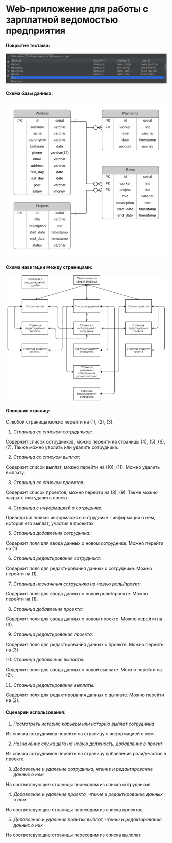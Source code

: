 # Web-приложение для работы с зарплатной ведомостью предприятия

#### Покрытие тестами:

![Test-coverage](utils/new_test_coverage.png)

#### Схема базы данных:

![ER-diagram](utils/ER.png)

#### Схема навигации между страницами:

![Navigation](utils/Navigation.png)

#### Описание страниц:

С любой страницы можно перейти на (1), (2), (3).

1. *Страница со списком сотрудников:*

  Содержит список сотрудников, можно перейти на страницы (4), (5), (6), (7). Также можно уволить или удалить сотрудника.

2. *Страница со списком выплат:* 

  Содержит список выплат, можно перейти на (10), (11). Можно удалить выплату.
  
3. *Страница со списком проектов:*

  Содержит список проектов, можно перейти на (8), (9). Также можно закрыть или удалить проект. 
  
4. *Страница с информацией о сотруднике:*
  
  Приводится полная информация о сотруднике - информация о нем, история его выплат, участия в проектах.

5. *Страница добавления сотрудника:*

  Содержит поля для ввода данных о новом сотруднике. Можно перейти на (1).

6. *Страница редактирования сотрудника:*

  Содержит поля для редактирования данных о сотруднике. Можно перейти на (1).
  
7. *Страница назначения сотрудника на новую роль/проект:*

  Содержит поля для ввода данных о новой роли/проекте. Можно перейти на (1).
  
8. *Страница добавления проекта:*

  Содержит поля для ввода данных о новом проекте. Можно перейти на (3).
  
9. *Страница редактирования проекта:*

  Содержит поля для редактирования данных о проекте. Можно перейти на (3).
 
10. *Страница добавления выплаты:*

  Содержит поля для ввода данных о новой выплате. Можно перейти на (2).
  
11. *Страница редактирования выплаты:*

  Содержит поля для редактирования данных о выплате. Можно перейти на (2).

#### Сценарии использования:

1. *Посмотреть историю карьеры или историю выплат сотрудника*

  Из списка сотрудников перейти на страницу с информацией о нем.
  
2. *Назначение служащего на новую должность, добавление в проект*

  Из списка сотрудников перейти на страницу добавления роли/участия в проекте.

3. *Добавление и удаление сотрудника, чтение и редактирование данных о нем*

  На соответсвующие страницы переходим из списка сотрудников.
 
4. *Добавление и удаление проекта, чтение и редактирование данных о нем*

  На соответсвующие страницы переходим из списка проектов.
 
5. *Добавление и удаление политик выплат, чтение и редактирование данных о них*

  На соответсвующие страницы переходим из списка вылплат.
